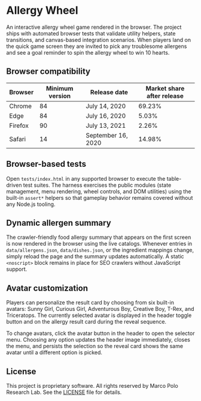 # Allergy Wheel

An interactive allergy wheel game rendered in the browser. The project ships with automated browser tests that validate utility helpers, state transitions, and canvas-based integration scenarios. When players land on the quick game screen they are invited to pick any troublesome allergens and see a goal reminder to spin the allergy wheel to win 10 hearts.

## Browser compatibility

| Browser | Minimum version | Release date       | Market share after release |
|---------|-----------------|--------------------|----------------------------|
| Chrome  | 84              | July 14, 2020      | 69.23%                     |
| Edge    | 84              | July 16, 2020      | 5.03%                      |
| Firefox | 90              | July 13, 2021      | 2.26%                      |
| Safari  | 14              | September 16, 2020 | 14.98%                     |

## Browser-based tests

Open `tests/index.html` in any supported browser to execute the table-driven test suites. The harness exercises the public modules (state management, menu rendering, wheel controls, and DOM utilities) using the built-in `assert*` helpers so that gameplay behavior remains covered without any Node.js tooling.

## Dynamic allergen summary

The crawler-friendly food allergy summary that appears on the first screen is now rendered in the browser using the live catalogs. Whenever entries in `data/allergens.json`, `data/dishes.json`, or the ingredient mappings change, simply reload the page and the summary updates automatically. A static `<noscript>` block remains in place for SEO crawlers without JavaScript support.

## Avatar customization

Players can personalize the result card by choosing from six built-in avatars: Sunny Girl, Curious Girl, Adventurous
Boy, Creative Boy, T-Rex, and Triceratops. The currently selected avatar is displayed in the header toggle button and on
the allergy result card during the reveal sequence.

To change avatars, click the avatar button in the header to open the selector menu. Choosing any option updates the
header image immediately, closes the menu, and persists the selection so the reveal card shows the same avatar until a
different option is picked.

## License

This project is proprietary software. All rights reserved by Marco Polo Research Lab.
See the [LICENSE](./LICENSE) file for details.
